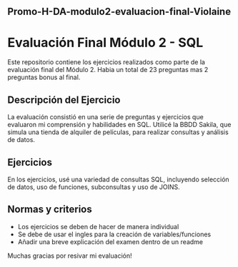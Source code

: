 ## Promo-H-DA-modulo2-evaluacion-final-Violaine
#  Evaluación Final Módulo 2 - SQL

Este repositorio contiene los ejercicios realizados como parte de la evaluación final del Módulo 2. Habia un total de 23 preguntas mas 2 preguntas bonus al final.

## Descripción del Ejercicio
La evaluación consistió en una serie de preguntas y ejercicios que evaluaron mi comprensión y habilidades en SQL. Utilicé la BBDD Sakila, que simula una tienda de alquiler de películas, para realizar consultas y análisis de datos.

## Ejercicios
En los ejercicios, usé una variedad de consultas SQL, incluyendo selección de datos, uso de funciones, subconsultas y uso de JOINS.

## Normas y criterios
- Los ejercicios se deben de hacer de manera individual
- Se debe de usar el ingles para la creación de variables/funciones
- Añadir una breve explicación del examen dentro de un readme

Muchas gracias por resivar mi evaluación!
